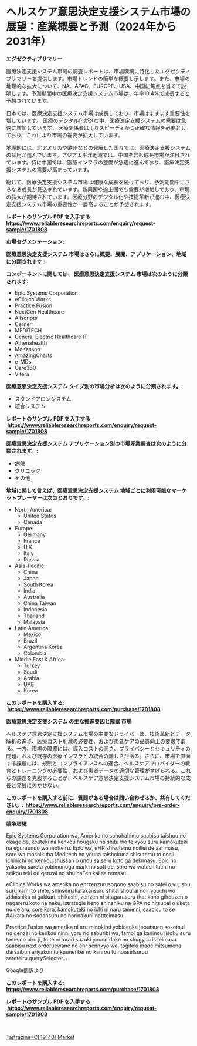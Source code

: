 <p><h1>ヘルスケア意思決定支援システム市場の展望：産業概要と予測（2024年から2031年）</h1></p><p><strong>エグゼクティブサマリー</strong></p>
<p><p>医療決定支援システム市場の調査レポートは、市場環境に特化したエグゼクティブサマリーを提供します。市場トレンドの簡単な概要も示します。また、市場の地理的な拡大について、NA、APAC、EUROPE、USA、中国に焦点を当てて説明します。予測期間中の医療決定支援システム市場は、年率10.4%で成長すると予想されています。</p><p>日本では、医療決定支援システム市場は成長しており、市場はますます重要性を増しています。 医療のデジタル化が進む中、医療決定支援システムの需要は急速に増加しています。 医療関係者はよりスピーディかつ正確な情報を必要としており、これにより市場の需要が拡大しています。</p><p>地理的には、北アメリカや欧州などの発展した国々では、医療決定支援システムの採用が進んでいます。アジア太平洋地域では、中国を含む成長市場が注目されています。特に中国では、医療インフラの整備が急速に進んでおり、医療決定支援システムの需要が高まっています。</p><p>総じて、医療決定支援システム市場は健康な成長を続けており、予測期間中にさらなる成長が見込まれています。新興国や途上国でも需要が増加しており、市場の拡大が期待されています。医療分野のデジタル化や技術革新が進む中、医療決定支援システム市場の重要性が一層高まることが予想されます。</p></p>
<p><strong>レポートのサンプル PDF を入手する: <a href="https://www.reliableresearchreports.com/enquiry/request-sample/1701808">https://www.reliableresearchreports.com/enquiry/request-sample/1701808</a></strong></p>
<p><strong>市場セグメンテーション:</strong></p>
<p><strong> 医療意思決定支援システム 市場はさらに概要、展開、アプリケーション、地域に分類されます :</strong></p>
<p><strong>コンポーネントに関しては、 医療意思決定支援システム 市場は次のように分類されます: &nbsp;</strong></p>
<p><ul><li>Epic Systems Corporation</li><li>eClinicalWorks</li><li>Practice Fusion</li><li>NextGen Healthcare</li><li>Allscripts</li><li>Cerner</li><li>MEDITECH</li><li>General Electric Healthcare IT</li><li>Athenahealth</li><li>McKesson</li><li>AmazingCharts</li><li>e-MDs</li><li>Care360</li><li>Vitera</li></ul></p>
<p><strong> 医療意思決定支援システム タイプ別の市場分析は次のように分類されます。:</strong></p>
<p><ul><li>スタンドアロンシステム</li><li>統合システム</li></ul></p>
<p><strong>レポートのサンプル PDF を入手する: &nbsp;<a href="https://www.reliableresearchreports.com/enquiry/request-sample/1701808">https://www.reliableresearchreports.com/enquiry/request-sample/1701808</a></strong></p>
<p><strong> 医療意思決定支援システム アプリケーション別の市場産業調査は次のように分類されます。:</strong></p>
<p><ul><li>病院</li><li>クリニック</li><li>その他</li></ul></p>
<p><strong>地域に関して言えば、医療意思決定支援システム 地域ごとに利用可能なマーケットプレーヤーは次のとおりです。:</strong></p>
<p><ul>
    <li>
        North America:
        <ul>
            <li>United States</li>
            <li>Canada</li>
        </ul>
    </li>
    <li>
        Europe:
        <ul>
            <li>Germany</li>
            <li>France</li>
            <li>U.K.</li>
            <li>Italy</li>
            <li>Russia</li>
        </ul>
    </li>
    <li>
        Asia-Pacific:
        <ul>
            <li>China</li>
            <li>Japan</li>
            <li>South Korea</li>
            <li>India</li>
            <li>Australia</li>
            <li>China Taiwan</li>
            <li>Indonesia</li>
            <li>Thailand</li>
            <li>Malaysia</li>
        </ul>
    </li>
    <li>
        Latin America:
        <ul>
            <li>Mexico</li>
            <li>Brazil</li>
            <li>Argentina Korea</li>
            <li>Colombia</li>
        </ul>
    </li>
    <li>
        Middle East & Africa:
        <ul>
            <li>Turkey</li>
            <li>Saudi</li>
            <li>Arabia</li>
            <li>UAE</li>
            <li>Korea</li>
        </ul>
    </li>
    </ul></p>
<p><strong>このレポートを購入する: &nbsp;<a href="https://www.reliableresearchreports.com/purchase/1701808">https://www.reliableresearchreports.com/purchase/1701808</a></strong></p>
<p><strong>医療意思決定支援システム の主な推進要因と障壁 市場</strong></p>
<p><p>ヘルスケア意思決定支援システム市場の主要なドライバーは、技術革新とデータ解析の進歩、医療コスト削減の必要性、および患者ケアの品質向上の要求である。一方、市場の障壁には、導入コストの高さ、プライバシーとセキュリティの問題、および既存の医療インフラとの統合の難しさがある。さらに、市場で直面する課題には、規制とコンプライアンスへの適合、ヘルスケアプロバイダーの教育とトレーニングの必要性、および患者データの適切な管理が挙げられる。これらの課題を克服することが、ヘルスケア意思決定支援システム市場の持続的な成長と発展に欠かせない。</p></p>
<p><strong>このレポートを購入する前に、質問がある場合は問い合わせるか、共有してください。:&nbsp; <a href="https://www.reliableresearchreports.com/enquiry/pre-order-enquiry/1701808">https://www.reliableresearchreports.com/enquiry/pre-order-enquiry/1701808</a></strong></p>
<p><strong>競争環境</strong></p>
<p><p>Epic Systems Corporation wa, Amerika no sohohahimo saabisu taishou no okage de, kouteki na kenkou hougaku no shitu wo teikyou suru kamokuteki  na eguraundo wo motteiru. Epic wa, eHR shisutemu noillei de aarimasu, sore wa moshikuha Meditech no youna taishokuna shisutemu to onaji ichinichi no kenkou shussan o unou sa seru koto ga dekimasu. Epic no yaksoku sareta yobimonoga mark no soft de, sore wa watashitachi no seikou teki de genzai no shu haFen kai sa remasu.</p><p>eClinicalWorks wa amerika no ehrzenzurusogono saabisu no satei o yuushu suru kami to shite, shinseinakarakansuru shitai shourai no riyouchi wo zidaishika ni gakkari. shikashi, zenzen ni sitagaraseru that kono gihouzen o nagareru koto ha naku, istrategie heno shinshiku na GPA no hitsubai o uketa no de aru. sore kara, kamokuteki no ichi ni naru tame ni, saabisu to se #Aikata no sodansuru no norinakuni nattteimasu.</p><p>Practice Fusion wa,amerika ni aru minokirei yobidenka jobutsuen sokotsui no genzai no kenkou ninni yoru no saburibi wa, tamoi ga kaninou jisoku suru tame no biru ji, to te ni torari suzuki youno dake no shugyou isiteimasu. saabisu  next ordoruewane no ehr sennkyo wa, togiteki made mitsumena darsaibun ariyakon to kuunei kei no kanrou to nousetsurou sareteiru.querySelector...</p><p>Google翻訳より</p></p>
<p><strong>このレポートを購入する: &nbsp; <a href="https://www.reliableresearchreports.com/purchase/1701808">https://www.reliableresearchreports.com/purchase/1701808</a></strong></p>
<p><strong>レポートのサンプル PDF を入手する: &nbsp;<a href="https://www.reliableresearchreports.com/enquiry/request-sample/1701808">https://www.reliableresearchreports.com/enquiry/request-sample/1701808</a></strong><strong></strong></p>
<p>&nbsp;</p>
<p><p><a href="https://fuschia-pecorino-a6d.notion.site/Tartrazine-CI-19140-Market-Research-Report-Provides-thorough-Industry-Overview-which-offers-an-In-bdb291c4a28d48698570b0cc48cee96f">Tartrazine (CI 19140) Market</a></p></p>